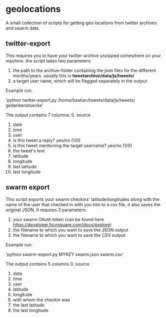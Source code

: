 # geolocations
A small collection of scripts for getting geo locations from twitter archives
and swarm data.

## twitter-export
This requires you to have your twitter-archive unzipped somewhere on your
machine. the script takes two parameters:

1. the path to the archive-folder containing the json files for the different
months/years. usually this is **tweetarchive/data/js/tweets/**
2. a target user name, which will be flagged separately in the output

Example run:

'python twitter-export.py /home/bastian/tweets/data/js/tweets/ gedankenstuecke'

The output contains 7 columns:
0. source
1. date
2. time
3. user
4. is this tweet a reply? yes/no (1/0)
5. is this tweet mentioning the target username? yes/no (1/0)
6. the tweet's text
7. latitude
8. longitude
9. last latitude
10. last longitude

## swarm export
This script exports your swarm checkins' latitude/longitudes along with the
name of the user that checked in with you into to a csv file, it also saves
the original JSON. It requires 3 parameters:

1. your swarm OAuth token (can be found here https://developer.foursquare.com/docs/explore)
2. the filename to which you want to save the JSON output
3. the filename to which you want to save the CSV output

Example run:

'python swarm-export.py MYKEY swarm.json swarm.csv'

The output contains 5 columns
0. source
1. date
2. time
3. user
5. latitude
6. longitude
7. with whom the checkin was
8. the last latitude
9. the last longitude
